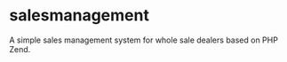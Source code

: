 salesmanagement
===============

A simple sales management system for whole sale dealers based on PHP Zend.
